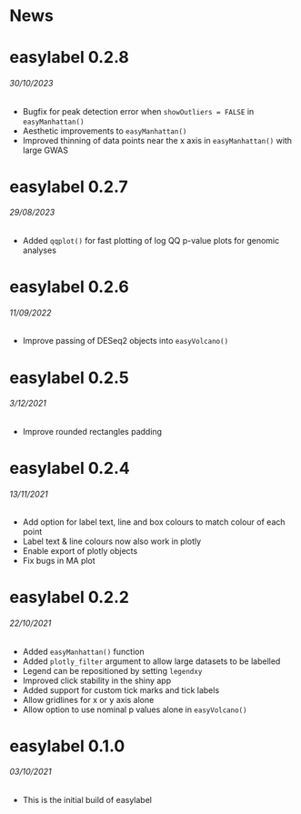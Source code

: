 News
=====

# easylabel 0.2.8
###### 30/10/2023
* Bugfix for peak detection error when `showOutliers = FALSE` in `easyManhattan()`
* Aesthetic improvements to `easyManhattan()`
* Improved thinning of data points near the x axis in `easyManhattan()` with 
large GWAS

# easylabel 0.2.7
###### 29/08/2023
* Added `qqplot()` for fast plotting of log QQ p-value plots for genomic 
analyses

# easylabel 0.2.6
###### 11/09/2022
* Improve passing of DESeq2 objects into `easyVolcano()`

# easylabel 0.2.5
###### 3/12/2021

* Improve rounded rectangles padding

# easylabel 0.2.4
###### 13/11/2021

* Add option for label text, line and box colours to match colour of each point
* Label text & line colours now also work in plotly
* Enable export of plotly objects
* Fix bugs in MA plot

# easylabel 0.2.2
###### 22/10/2021

* Added `easyManhattan()` function
* Added `plotly_filter` argument to allow large datasets to be labelled
* Legend can be repositioned by setting `legendxy`
* Improved click stability in the shiny app
* Added support for custom tick marks and tick labels
* Allow gridlines for x or y axis alone
* Allow option to use nominal p values alone in `easyVolcano()`

# easylabel 0.1.0
###### 03/10/2021

* This is the initial build of easylabel